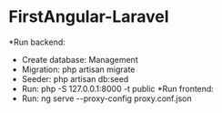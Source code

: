 # FirstAngular-Laravel
*Run backend: 
+ Create database: Management
+ Migration: php artisan migrate
+ Seeder: php artisan db:seed
+ Run: php -S 127.0.0.1:8000 -t public
*Run frontend:
+ Run: ng serve --proxy-config proxy.conf.json

